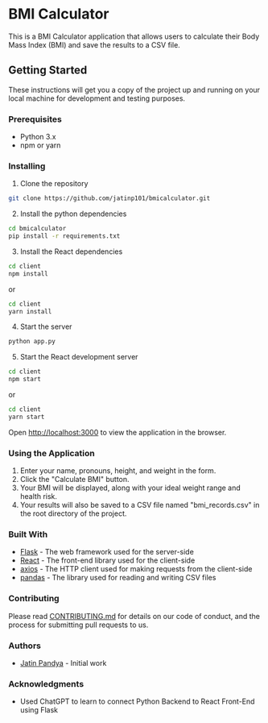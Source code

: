 # BMI Calculator

This is a BMI Calculator application that allows users to calculate their Body Mass Index (BMI) and save the results to a CSV file.

## Getting Started

These instructions will get you a copy of the project up and running on your local machine for development and testing purposes.

### Prerequisites

- Python 3.x
- npm or yarn

### Installing

1. Clone the repository
```bash
git clone https://github.com/jatinp101/bmicalculator.git
```
2. Install the python dependencies
```bash
cd bmicalculator
pip install -r requirements.txt
```
3. Install the React dependencies
```bash
cd client
npm install
```

or

```bash
cd client
yarn install
```

4. Start the server

```bash
python app.py
```

5. Start the React development server
```bash
cd client
npm start
```
or

```bash
cd client
yarn start
```

Open [http://localhost:3000](http://localhost:3000) to view the application in the browser.

### Using the Application

1. Enter your name, pronouns, height, and weight in the form.
2. Click the "Calculate BMI" button.
3. Your BMI will be displayed, along with your ideal weight range and health risk.
4. Your results will also be saved to a CSV file named "bmi_records.csv" in the root directory of the project.

### Built With

* [Flask](https://flask.palletsprojects.com/en/2.1.x/) - The web framework used for the server-side
* [React](https://reactjs.org/) - The front-end library used for the client-side
* [axios](https://github.com/axios/axios) - The HTTP client used for making requests from the client-side
* [pandas](https://pandas.pydata.org/) - The library used for reading and writing CSV files

### Contributing

Please read [CONTRIBUTING.md](https://gist.github.com/PurpleBooth/b24679402957c63ec426) for details on our code of conduct, and the process for submitting pull requests to us.

### Authors

* [Jatin Pandya](https://github.com/jatinp101) - Initial work


### Acknowledgments
* Used ChatGPT to learn to connect Python Backend to React Front-End using Flask
